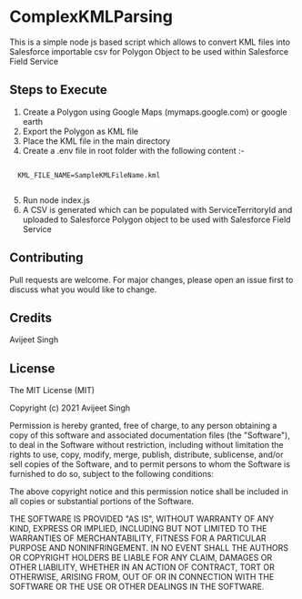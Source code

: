 # ComplexKMLParsing
This is a simple node js based script which allows to convert KML files into Salesforce importable csv for Polygon Object to be used within Salesforce Field Service

## Steps to Execute

1) Create a Polygon using Google Maps (mymaps.google.com) or google earth
2) Export the Polygon as KML file
3) Place the KML file in the main directory
4) Create a .env file in root folder with the following content :-

```

  KML_FILE_NAME=SampleKMLFileName.kml
  
```
5) Run node index.js
6) A CSV is generated which can be populated with ServiceTerritoryId and uploaded to Salesforce Polygon object to be used with Salesforce Field Service


## Contributing
Pull requests are welcome. For major changes, please open an issue first to discuss what you would like to change.


## Credits
 
Avijeet Singh
 
## License
 
The MIT License (MIT)

Copyright (c) 2021 Avijeet Singh

Permission is hereby granted, free of charge, to any person obtaining a copy of this software and associated documentation files (the "Software"), to deal in the Software without restriction, including without limitation the rights to use, copy, modify, merge, publish, distribute, sublicense, and/or sell copies of the Software, and to permit persons to whom the Software is furnished to do so, subject to the following conditions:

The above copyright notice and this permission notice shall be included in all copies or substantial portions of the Software.

THE SOFTWARE IS PROVIDED "AS IS", WITHOUT WARRANTY OF ANY KIND, EXPRESS OR IMPLIED, INCLUDING BUT NOT LIMITED TO THE WARRANTIES OF MERCHANTABILITY, FITNESS FOR A PARTICULAR PURPOSE AND NONINFRINGEMENT. IN NO EVENT SHALL THE AUTHORS OR COPYRIGHT HOLDERS BE LIABLE FOR ANY CLAIM, DAMAGES OR OTHER LIABILITY, WHETHER IN AN ACTION OF CONTRACT, TORT OR OTHERWISE, ARISING FROM, OUT OF OR IN CONNECTION WITH THE SOFTWARE OR THE USE OR OTHER DEALINGS IN THE SOFTWARE.
